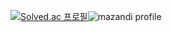 
<!--
**expelia81/expelia81** is a ✨ _special_ ✨ repository because its `README.md` (this file) appears on your GitHub profile.

Here are some ideas to get you started:

- 🔭 I’m currently working on ...
- 🌱 I’m currently learning ...
- 👯 I’m looking to collaborate on ...
- 🤔 I’m looking for help with ...
- 💬 Ask me about ...
- 📫 How to reach me: ...
- 😄 Pronouns: ...
- ⚡ Fun fact: ...
-->
<!-- [![Solved.ac Profile](http://mazassumnida.wtf/api/generate_badge?boj=expelia81)](https://solved.ac/expelia81) -->
[![Solved.ac
프로필](http://mazassumnida.wtf/api/v2/generate_badge?boj=expelia81)](https://solved.ac/expelia81)![mazandi profile](http://mazandi.herokuapp.com/api?handle=expelia81&theme=cold)

